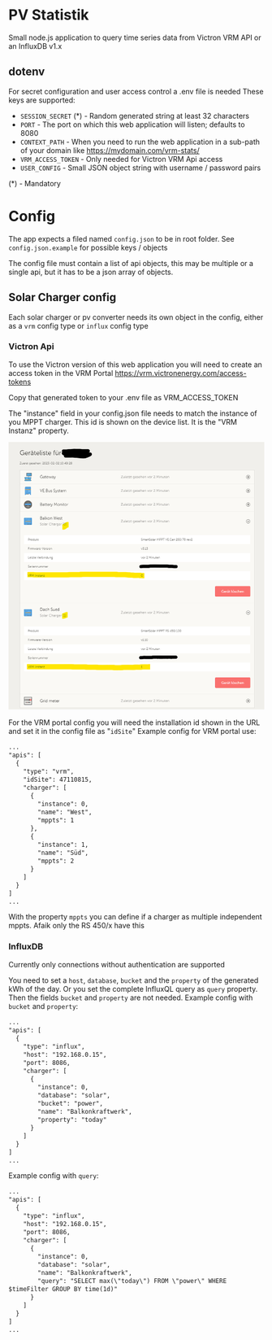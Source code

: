 # PV Statistik

Small node.js application to query time series data from Victron VRM API or an InfluxDB v1.x

## dotenv

For secret configuration and user access control a .env file is needed
These keys are supported:

* `SESSION_SECRET` (*) - Random generated string at least 32 characters
* `PORT` - The port on which this web application will listen; defaults to 8080
* `CONTEXT_PATH` - When you need to run the web application in a sub-path of your domain
  like https://mydomain.com/vrm-stats/
* `VRM_ACCESS_TOKEN` - Only needed for Victron VRM Api access
* `USER_CONFIG` - Small JSON object string with username / password pairs

(*) - Mandatory

# Config

The app expects a filed named `config.json` to be in root folder.
See `config.json.example` for possible keys / objects

The config file must contain a list of api objects, this may be multiple or a single api, but it has to be a json array
of objects.

## Solar Charger config

Each solar charger or pv converter needs its own object in the config, either as a `vrm` config type or `influx` config
type

### Victron Api

To use the Victron version of this web application you will need to create an access token in the VRM
Portal https://vrm.victronenergy.com/access-tokens

Copy that generated token to your .env file as VRM_ACCESS_TOKEN

The "instance" field in your config.json file needs to match the instance of you MPPT charger.
This id is shown on the device list. It is the "VRM Instanz" property.

![Place to find the instance id on vrm portal device list](doc/vrm_device_list_instance.png)

For the VRM portal config you will need the installation id shown in the URL and set it in the config file as "`idSite`"
Example config for VRM portal use:

```
...
"apis": [
  {
    "type": "vrm",
    "idSite": 47110815,
    "charger": [
      {
        "instance": 0,
        "name": "West",
        "mppts": 1
      },
      {
        "instance": 1,
        "name": "Süd",
        "mppts": 2
      }
    ]
  }
]
...
```

With the property `mppts` you can define if a charger as multiple independent mppts. Afaik only the RS 450/x have this

### InfluxDB

Currently only connections without authentication are supported

You need to set a `host`, `database`, `bucket` and the `property` of the generated kWh of the day.
Or you set the complete InfluxQL query as `query` property. Then the fields `bucket` and `property` are not needed.
Example config with `bucket` and `property`:

```
...
"apis": [
  {
    "type": "influx",
    "host": "192.168.0.15",
    "port": 8086,
    "charger": [
      {
        "instance": 0,
        "database": "solar",
        "bucket": "power",
        "name": "Balkonkraftwerk",
        "property": "today"
      }
    ]
  }
]
...
```

Example config with `query`:

```
...
"apis": [
  {
    "type": "influx",
    "host": "192.168.0.15",
    "port": 8086,
    "charger": [
      {
        "instance": 0,
        "database": "solar",
        "name": "Balkonkraftwerk",
        "query": "SELECT max(\"today\") FROM \"power\" WHERE $timeFilter GROUP BY time(1d)"
      }
    ]
  }
]
...
```